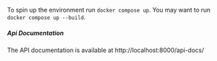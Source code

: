 To spin up the environment run `docker compose up`.
You may want to run `docker compose up --build`.
##### Api Documentation
The API documentation is available at http://localhost:8000/api-docs/
